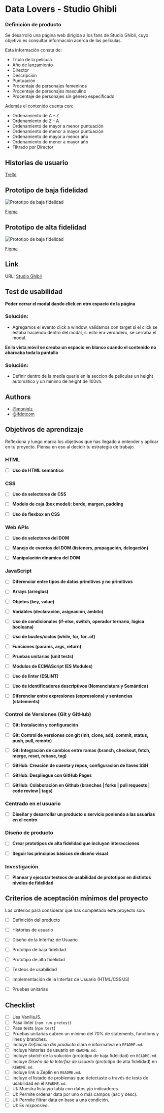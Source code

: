 # Data Lovers - Studio Ghibli





### Definición de producto

Se desarrolló una página web dirigida a los fans de Studio Ghibli, cuyo objetivo es consultar información acerca de las películas.

Esta información consta de:
- Título de la película
- Año de lanzamiento
- Director
- Descripción
- Puntuación
- Procentaje de personajes femeninos
- Procentaje de personajes masculino
- Procentaje de personajes sin género especificado

Además el contenido cuenta con:
- Ordenamiento de A - Z
- Ordenamiento de Z - A
- Ordenamiento de mayor a menor puntuación
- Ordenamiento de menor a mayor puntuación
- Ordenamiento de mayor a menor año
- Ordenamiento de menor a mayor año
- Filtrado por Director

## Historias de usuario

[Trello](https://trello.com/invite/b/Nko6slje/ATTI2f87e82cf3d754776db553f2d78cfd5cE981ADA3/data-lovers)


## Prototipo de baja fidelidad

![Prototipo de baja fidelidad](https://via.placeholder.com/468x300?text=App+Screenshot+Here)

[Figma](https://trello.com/invite/b/Nko6slje/ATTI2f87e82cf3d754776db553f2d78cfd5cE981ADA3/data-lovers)

## Prototipo de alta fidelidad

![Prototipo de baja fidelidad](https://via.placeholder.com/468x300?text=App+Screenshot+Here)


[Figma](https://trello.com/invite/b/Nko6slje/ATTI2f87e82cf3d754776db553f2d78cfd5cE981ADA3/data-lovers)

## Link 
URL: [Studio Ghibli](https://moniglz.github.io/DEV005-data-lovers/)
## Test de usabilidad

**Poder cerrar el modal dando click en otro espacio de la página**

### Solución: 
- Agregamos el evento click a window, validamos con target si el click se estaba haciendo dentro del modal, si esto era verdadero, se cerraba el modal.

**En la vista móvil se creaba un espacio en blanco cuando el contenido no abarcaba toda la pantalla**

### Solución: 
- Definir dentro de la media querie en la seccion de películas un height automático y un mínimo de height de 100vh.



## Authors

- [@moniglz](https://github.com/moniglz)
- [@ifdotcom](https://github.com/ifdotcom)

## Objetivos de aprendizaje

Reflexiona y luego marca los objetivos que has llegado a entender y aplicar en tu proyecto. Piensa en eso al decidir tu estrategia de trabajo.

### HTML

- [ ] **Uso de HTML semántico**

### CSS

- [ ] **Uso de selectores de CSS**

- [ ] **Modelo de caja (box model): borde, margen, padding**

- [ ] **Uso de flexbox en CSS**

### Web APIs

- [ ] **Uso de selectores del DOM**

- [ ] **Manejo de eventos del DOM (listeners, propagación, delegación)**

- [ ] **Manipulación dinámica del DOM**
### JavaScript

- [ ] **Diferenciar entre tipos de datos primitivos y no primitivos**

- [ ] **Arrays (arreglos)**

- [ ] **Objetos (key, value)**

- [ ] **Variables (declaración, asignación, ámbito)**

- [ ] **Uso de condicionales (if-else, switch, operador ternario, lógica booleana)**

- [ ] **Uso de bucles/ciclos (while, for, for..of)**

- [ ] **Funciones (params, args, return)**

- [ ] **Pruebas unitarias (unit tests)**

- [ ] **Módulos de ECMAScript (ES Modules)**

- [ ] **Uso de linter (ESLINT)**

- [ ] **Uso de identificadores descriptivos (Nomenclatura y Semántica)**

- [ ] **Diferenciar entre expresiones (expressions) y sentencias (statements)**

### Control de Versiones (Git y GitHub)

- [ ] **Git: Instalación y configuración**

- [ ] **Git: Control de versiones con git (init, clone, add, commit, status, push, pull, remote)**

- [ ] **Git: Integración de cambios entre ramas (branch, checkout, fetch, merge, reset, rebase, tag)**

- [ ] **GitHub: Creación de cuenta y repos, configuración de llaves SSH**

- [ ] **GitHub: Despliegue con GitHub Pages**

- [ ] **GitHub: Colaboración en Github (branches | forks | pull requests | code review | tags)**

### Centrado en el usuario

- [ ] **Diseñar y desarrollar un producto o servicio poniendo a las usuarias en el centro**

### Diseño de producto

- [ ] **Crear prototipos de alta fidelidad que incluyan interacciones**

- [ ] **Seguir los principios básicos de diseño visual**

### Investigación

- [ ] **Planear y ejecutar testeos de usabilidad de prototipos en distintos niveles de fidelidad**


## Criterios de aceptación mínimos del proyecto

Los criterios para considerar que has completado este proyecto son:

- [ ] Definición del producto

- [ ] Historias de usuario

- [ ] Diseño de la Interfaz de Usuario

- [ ] Prototipo de baja fidelidad

- [ ] Prototipo de alta fidelidad

- [ ] Testeos de usabilidad

- [ ] Implementación de la Interfaz de Usuario (HTML/CSS/JS)

- [ ] Pruebas unitarias

## Checklist

* [ ] Usa VanillaJS.
* [ ] Pasa linter (`npm run pretest`)
* [ ] Pasa tests (`npm test`)
* [ ] Pruebas unitarias cubren un mínimo del 70% de statements, functions y
  lines y branches.
* [ ] Incluye _Definición del producto_ clara e informativa en `README.md`.
* [ ] Incluye historias de usuario en `README.md`.
* [ ] Incluye _sketch_ de la solución (prototipo de baja fidelidad) en
  `README.md`.
* [ ] Incluye _Diseño de la Interfaz de Usuario_ (prototipo de alta fidelidad)
  en `README.md`.
* [ ] Incluye link a Zeplin en `README.md`.
* [ ] Incluye el listado de problemas que detectaste a través de tests de
  usabilidad en el `README.md`.
* [ ] UI: Muestra lista y/o tabla con datos y/o indicadores.
* [ ] UI: Permite ordenar data por uno o más campos (asc y desc).
* [ ] UI: Permite filtrar data en base a una condición.
* [ ] UI: Es _responsive_.
